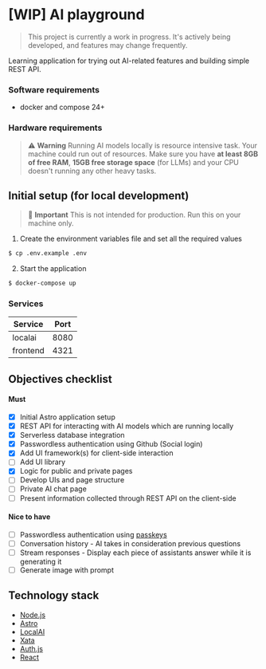 # [WIP] AI playground
> This project is currently a work in progress. It's actively being developed, and features may change frequently.

Learning application for trying out AI-related features and building simple REST API.

### Software requirements
* docker and compose 24+

### Hardware requirements
> ⚠️ **Warning**
> Running AI models locally is resource intensive task. Your machine could run out of resources. Make sure you have **at least 8GB of free RAM**, **15GB free storage space** (for LLMs) and your CPU doesn't running any other heavy tasks.

## Initial setup (for local development)
> 🛑 **Important**
> This is not intended for production. Run this on your machine only.

1. Create the environment variables file and set all the required values
```sh
$ cp .env.example .env
```
2. Start the application
```sh
$ docker-compose up
```

### Services
| Service  | Port |
|----------|------|
| localai  | 8080 |
| frontend | 4321 |

## Objectives checklist

#### Must
* [x] Initial Astro application setup
* [x] REST API for interacting with AI models which are running locally
* [x] Serverless database integration
* [x] Passwordless authentication using Github (Social login)
* [x] Add UI framework(s) for client-side interaction
* [ ] Add UI library
* [x] Logic for public and private pages
* [ ] Develop UIs and page structure
* [ ] Private AI chat page
* [ ] Present information collected through REST API on the client-side

#### Nice to have
* [ ] Passwordless authentication using [passkeys](https://passkeys.dev/)
* [ ] Conversation history - AI takes in consideration previous questions
* [ ] Stream responses - Display each piece of assistants answer while it is generating it
* [ ] Generate image with prompt

## Technology stack
* [Node.js](https://nodejs.org/en)
* [Astro](https://astro.build/)
* [LocalAI](https://localai.io/)
* [Xata](https://xata.io)
* [Auth.js](https://authjs.dev/)
* [React](https://react.dev/)
